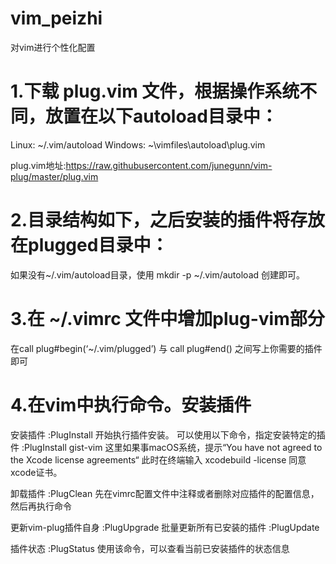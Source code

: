 # vim_peizhi
对vim进行个性化配置


# 1.下载 plug.vim 文件，根据操作系统不同，放置在以下autoload目录中：
Linux: ~/.vim/autoload
Windows: ~\vimfiles\autoload\plug.vim

plug.vim地址:https://raw.githubusercontent.com/junegunn/vim-plug/master/plug.vim

# 2.目录结构如下，之后安装的插件将存放在plugged目录中：
如果没有~/.vim/autoload目录，使用 mkdir -p ~/.vim/autoload 创建即可。

# 3.在 ~/.vimrc 文件中增加plug-vim部分
在call plug#begin(‘~/.vim/plugged’) 与 call plug#end() 之间写上你需要的插件即可


# 4.在vim中执行命令。安装插件

安装插件 :PlugInstall 开始执行插件安装。
可以使用以下命令，指定安装特定的插件 :PlugInstall gist-vim
这里如果事macOS系统，提示“You have not agreed to the Xcode license agreements“
此时在终端输入 xcodebuild -license 同意xcode证书。

卸载插件 :PlugClean
先在vimrc配置文件中注释或者删除对应插件的配置信息，然后再执行命令

更新vim-plug插件自身 :PlugUpgrade
批量更新所有已安装的插件 :PlugUpdate

插件状态 :PlugStatus
使用该命令，可以查看当前已安装插件的状态信息


